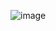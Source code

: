 ![image](https://user-images.githubusercontent.com/6346145/102173636-71ffa680-3e69-11eb-94df-cfff0a709fc2.png)
